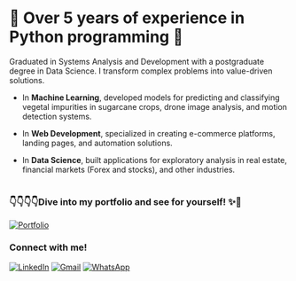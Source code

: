 # 🌟 Over 5 years of experience in Python programming 🌟

Graduated in Systems Analysis and Development with a postgraduate degree in Data Science. I transform complex problems into value-driven solutions.

- In **Machine Learning**, developed models for predicting and classifying vegetal impurities in sugarcane crops, drone image analysis, and motion detection systems.

- In **Web Development**, specialized in creating e-commerce platforms, landing pages, and automation solutions.

- In **Data Science**, built applications for exploratory analysis in real estate, financial markets (Forex and stocks), and other industries.

#

### 👇👇👇👇Dive into my portfolio and see for yourself! ✨🌟
[![Portfolio](https://img.shields.io/badge/Portfolio-%230077B5.svg?style=for-the-badge&logo=web&logoColor=white)](https://huelerssey-portfolio.site/)

### Connect with me!

[![LinkedIn](https://img.shields.io/badge/Linkedin-%230077B5.svg?style=for-the-badge&logo=linkedin&logoColor=white)](https://www.linkedin.com/in/huelerssey)
[![Gmail](https://img.shields.io/badge/Gmail-D14836?style=for-the-badge&logo=gmail&logoColor=white)](mailto:huelerssey@gmail.com)
[![WhatsApp](https://img.shields.io/badge/WhatsApp-25D366?style=for-the-badge&logo=whatsapp&logoColor=white)](https://api.whatsapp.com/send?phone=5584999306130)

